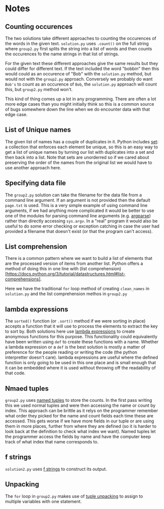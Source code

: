 # Notes

## Counting occurences

The two solutions take different approaches to counting the occurences of the words in the given text. `solution.py` uses `.count()` on the full string where `group2.py` first splits the string into a list of words and then counts the occurences fo the name strings in that list of strings.

For the given text these different approaches give the same results but they could differ for different text. If the text included the word "bobbin" then this would could as an occurence of "Bob" with the `solution.py` method, but would not with the `group2.py` approach. Conversely we probably do want `Bob's` to count as an occurence of `Bob`, the `solution.py` approach will count this, but `group2.py` method won't.

This kind of thing comes up a lot in any programming. There are often a lot more edge cases than you might initially think so this is a common source of bugs somewhere down the line when we do encounter data with that edge case.

## List of Unique names

The given list of names has a couple of duplicates in it. Python includes [set](https://docs.python.org/3/library/stdtypes.html#set-types-set-frozenset): a collection that enforces each element be unique, so this is an easy way to get a list of unique names by turning our list with duplicates into a set and then back into a list. Note that sets are unorderred so if we cared about preserving the order of the names from the original list we would have to use another approach here.

## Specifying data file

The `group2.py` solution can take the filename for the data file from a  command line argument. If an argument is not provided then the default `page.txt` is used. This is a very simple example of using command line arguments, if we had anything more complicated it would be better to use one of the modules for parsing command line arguments (e.g. [argparse](https://docs.python.org/3.3/library/argparse.html)) rather than directly accessing `sys.argv`. In a "real" program it would also be useful to do some error checking or exception catching in case the user had provided a filename that doesn't exist (or that the program can't access).

## List comprehension

There is a common pattern where we want to build a list of elements that are the processed version of items from another list. Python offers a method of doing this in one line with (list comprehension)[https://docs.python.org/3/tutorial/datastructures.html#list-comprehensions].

Here we have the traditional `for` loop method of creating `clean_names` in `solution.py` and the list comprehension methos in `group2.py`

## lambda expressions

The `sorted()` function (or `.sort()` method if we were sorting in place) accepts a function that it will use to process the elements to extract the key to sort by. Both solutions here use [lambda expressions](https://docs.python.org/3/tutorial/controlflow.html#lambda-expressions) to create anonymous functions for this purpose. This functionality could equivalently have been written using `def` to create these functions with a name. Whether a lambda expression or a `def` is the best solution is mostly a matter of preference for the people reading or writing the code (the python interpretter doesn't care). lambda expressions are useful where the defined function is only going to be used in this one place and is small enough that it can be embedded where it is used without throwing off the readability of that code.

## Nmaed tuples

`group2.py` uses [named tuples](https://pymotw.com/2/collections/namedtuple.html) to store the counts. In the first pass writing this we used normal tuples and were then accessing the name or count by index. This approach can be brittle as it relys on the programmer remember what order they picked for the name and count fields each time these are accessed. This gets worse if we have more fields in our tuple or are using them in more places, further from where they are defined (so it is harder to look back at the definition to check what index we want). Named tuples let the programmer access the fields by name and have the computer keep track of what index that name corresponds to.

## f strings

`solution2.py` uses [f strings](https://realpython.com/python-f-strings/) to construct its output.

## Unpacking

The `for` loop in `group2.py` makes use of [tuple unpacking](https://docs.python.org/3/tutorial/datastructures.html#tuples-and-sequences) to assign to multiple variables with one statement.